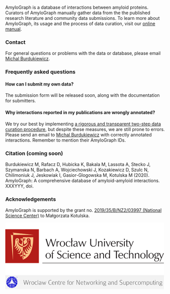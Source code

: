 AmyloGraph is a database of interactions between amyloid proteins. Curators of AmyloGraph manually gather data from the the published research literature and community data submissions. To learn more about AmyloGraph, its usage and the process of data curation, visit our [online manual](https://kotulskalab.github.io/AmyloGraph/).

### Contact

For general questions or problems with the data or database, please email [Michal Burdukiewicz](mailto:michalburdukiewicz@gmail.com).

### Frequently asked questions

#### How can I submit my own data?

The submission form will be released soon, along with the documentation for submitters.

#### Why interactions reported in my publications are wrongly annotated?

We try our best by implementing [a rigorous and transparent two-step data curation procedure](https://kotulskalab.github.io/AmyloGraph/articles/definitions.html#initial-curation), but despite these measures, we are still prone to errors. Please send an email to [Michal Burdukiewicz](mailto:michalburdukiewicz@gmail.com) with correctly annotated interactions. Remember to mention their AmyloGraph IDs. 

### Citation (coming soon)

Burdukiewicz M, Rafacz D, Hubicka K, Bakala M, Lassota A, Stecko J, Szymanska N, Barbach A, Wojciechowski J, Kozakiewicz D, Szulc N, Chilimoniuk J, Jeskowiak I, Gasior-Glogowska M, Kotulska M (2020). AmyloGraph: A comprehensive database of amyloid-amyloid interactions. XXXYYY, doi.

### Acknowledgements

AmyloGraph is supported by the grant no. [2019/35/B/NZ2/03997 (National Science Center)](https://projekty.ncn.gov.pl/index.php?projekt_id=459038) to Małgorzata Kotulska.

<img src="../www/PWr-eng.png" style="width: 500px">

<img src="../www/WCSS.png" style="width: 500px">
